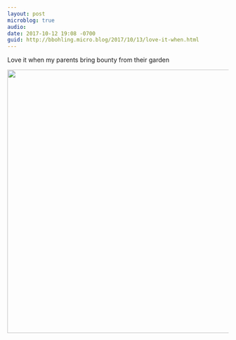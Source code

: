```yaml
---
layout: post
microblog: true
audio: 
date: 2017-10-12 19:08 -0700
guid: http://bbohling.micro.blog/2017/10/13/love-it-when.html
---
```

Love it when my parents bring bounty from their garden

<img src="http://micro.brandonbohling.com/uploads/2017/8994367204.jpg" width="599" height="600" />
